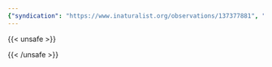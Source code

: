 ```yaml
---
{"syndication": "https://www.inaturalist.org/observations/137377881", "date": "2022-10-02T13:45:40-04:00", "taxon": {"name": "Acer platanoides", "common_name": "Norway maple"}, "quality_grade": "research", "identifications_most_agree": true, "species_guess": "\u041a\u043b\u0451\u043d \u043e\u0441\u0442\u0440\u043e\u043b\u0438\u0441\u0442\u043d\u044b\u0439", "identifications_most_disagree": false, "captive": false, "project_ids": [4034], "community_taxon_id": 54763, "geojson": {"type": "Point", "coordinates": [-75.2452419444, 43.0814108333]}, "owners_identification_from_vision": true, "identifications_count": 1, "obscured": false, "num_identification_agreements": 1, "num_identification_disagreements": 0, "place_guess": "Utica, NY 13501, USA", "photos": [{"id": 234619732, "license_code": "cc-by-nc", "original_dimensions": {"width": 1536, "height": 2048}, "url": "https://inaturalist-open-data.s3.amazonaws.com/photos/234619732/square.jpeg", "attribution": "(c) Brandon Rozek, all rights reserved", "flags": []}]}
---
```

{{< unsafe >}}

{{< /unsafe >}}
